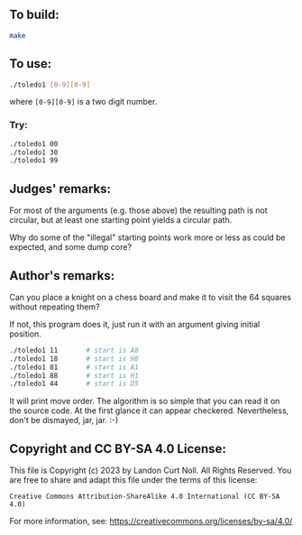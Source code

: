 ## To build:

```sh
make
```


## To use:

```sh
./toledo1 [0-9][0-9]
```

where `[0-9][0-9]` is a two digit number.


### Try:

```sh
./toledo1 00
./toledo1 30
./toledo1 99
```


## Judges' remarks:

For most of the arguments (e.g. those above) the resulting path
is not circular, but at least one starting point yields a circular path.

Why do some of the "illegal" starting points work more or less as could
be expected, and some dump core?


## Author's remarks:

Can you place a knight on a chess board and make it
to visit the 64 squares without repeating them?

If not, this program does it, just run it with an argument
giving initial position.

```sh
./toledo1 11       # start is A8
./toledo1 18       # start is H8
./toledo1 81       # start is A1
./toledo1 88       # start is H1
./toledo1 44       # start is D5
```

It will print move order. The algorithm is so simple that you can read
it on the source code.  At the first glance it can appear checkered.
Nevertheless, don't be dismayed, jar, jar.  :-)


## Copyright and CC BY-SA 4.0 License:

This file is Copyright (c) 2023 by Landon Curt Noll.  All Rights Reserved.
You are free to share and adapt this file under the terms of this license:

    Creative Commons Attribution-ShareAlike 4.0 International (CC BY-SA 4.0)

For more information, see: https://creativecommons.org/licenses/by-sa/4.0/
